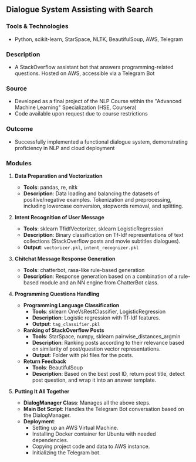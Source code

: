 ## Dialogue System Assisting with Search

### Tools & Technologies
- Python, scikit-learn, StarSpace, NLTK, BeautifulSoup, AWS, Telegram

### Description
- A StackOverflow assistant bot that answers programming-related questions. Hosted on AWS, accessible via a Telegram Bot

### Source
- Developed as a final project of the NLP Course within the "Advanced Machine Learning" Specialization (HSE, Coursera)
- Code available upon request due to course restrictions

### Outcome
- Successfully implemented a functional dialogue system, demonstrating proficiency in NLP and cloud deployment

### Modules
1. **Data Preparation and Vectorization**
   - **Tools**: pandas, re, nltk
   - **Description**: Data loading and balancing the datasets of positive/negative examples. Tokenization and preprocessing, including lowercase conversion, stopwords removal, and splitting.
   
2. **Intent Recognition of User Message**
   - **Tools**: sklearn TfidfVectorizer, sklearn LogisticRegression
   - **Description**: Binary classification on Tf-Idf representations of text collections (StackOverflow posts and movie subtitles dialogues).
   - **Output**: `vectorizer.pkl`, `intent_recognizer.pkl`
   
3. **Chitchat Message Response Generation**
   - **Tools**: chatterbot, rasa-like rule-based generation
   - **Description**: Response generation based on a combination of a rule-based module and an NN engine from ChatterBot class.
   
4. **Programming Questions Handling**
   - **Programming Language Classification**
     - **Tools**: sklearn OneVsRestClassifier, LogisticRegression
     - **Description**: Logistic regression with Tf-Idf features.
     - **Output**: `tag_classifier.pkl`
   - **Ranking of StackOverflow Posts**
     - **Tools**: StarSpace, numpy, sklearn pairwise_distances_argmin
     - **Description**: Ranking posts according to their relevance based on similarity of post/question vector representations.
     - **Output**: Folder with pkl files for the posts.
   - **Return Feedback**
     - **Tools**: BeautifulSoup
     - **Description**: Based on the best post ID, return post title, detect post question, and wrap it into an answer template.
   
5. **Putting It All Together**
   - **DialogManager Class**: Manages all the above steps.
   - **Main Bot Script**: Handles the Telegram Bot conversation based on the DialogManager.
   - **Deployment**:
     - Setting up an AWS Virtual Machine.
     - Installing Docker container for Ubuntu with needed dependencies.
     - Copying project code and data to AWS instance.
     - Initializing the Telegram bot.
